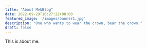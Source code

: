 ```yaml
---
title: "About Me&Blog"
date: 2022-09-29T16:27:22+08:00
featured_image: '/images/banner1.jpg'
description: "One who wants to wear the crown, bear the crown."
draft: false
---
```


This is about me.
